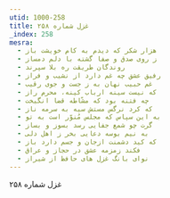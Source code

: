 ```yaml
---
utid: 1000-258
title: غزل شماره ۲۵۸
_index: 258
mesra:
  - هزار شکر که دیدم به کام خویشت باز
  - ز روی صدق و صفا گشته با دلم دمساز
  - روندگان طریقت ره بلا سپرند
  - رفیق عشق چه غم دارد از نشیب و فراز
  - غم حبیب نهان به ز جست و جوی رقیب
  - که نیست سینه ارباب کینه، محرم راز
  - چه فتنه بود که مشّاطه قضا انگیخت
  - که کرد نرگس مستش سیه به سرمه ناز
  - به این سپاس که مجلس مُنوّر است به تو
  - گرت چو شمع جفایی رسد بسوز و بساز
  - به نیم بوسه دعایی بخر ز اهل دلی
  - که کید دشمنت ازجان و جسم دارد باز
  - فکند زمزمه عشق در حجاز و عراق
  - نوای بانگ غزل های حافظ از شیراز
---
```

غزل شماره ۲۵۸
